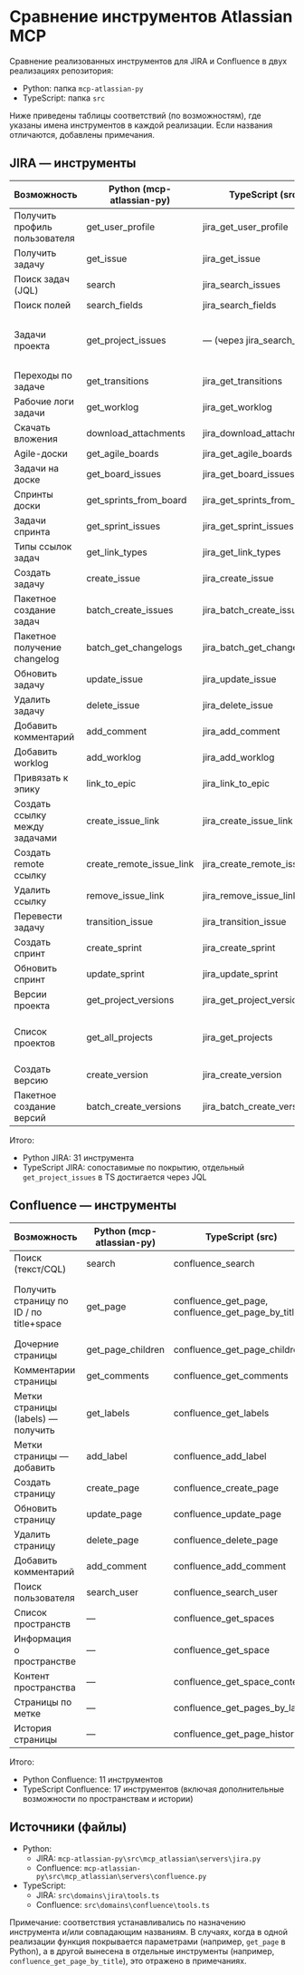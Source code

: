 # Сравнение инструментов Atlassian MCP

Сравнение реализованных инструментов для JIRA и Confluence в двух реализациях репозитория:
- Python: папка `mcp-atlassian-py`
- TypeScript: папка `src`

Ниже приведены таблицы соответствий (по возможностям), где указаны имена инструментов в каждой реализации. Если названия отличаются, добавлены примечания.

## JIRA — инструменты

| Возможность | Python (mcp-atlassian-py) | TypeScript (src) | Примечания |
|---|---|---|---|
| Получить профиль пользователя | get_user_profile | jira_get_user_profile |  |
| Получить задачу | get_issue | jira_get_issue |  |
| Поиск задач (JQL) | search | jira_search_issues |  |
| Поиск полей | search_fields | jira_search_fields |  |
| Задачи проекта | get_project_issues | — (через jira_search_issues) | В TS достигается через JQL `project = KEY` |
| Переходы по задаче | get_transitions | jira_get_transitions |  |
| Рабочие логи задачи | get_worklog | jira_get_worklog |  |
| Скачать вложения | download_attachments | jira_download_attachments |  |
| Agile-доски | get_agile_boards | jira_get_agile_boards |  |
| Задачи на доске | get_board_issues | jira_get_board_issues |  |
| Спринты доски | get_sprints_from_board | jira_get_sprints_from_board |  |
| Задачи спринта | get_sprint_issues | jira_get_sprint_issues |  |
| Типы ссылок задач | get_link_types | jira_get_link_types |  |
| Создать задачу | create_issue | jira_create_issue |  |
| Пакетное создание задач | batch_create_issues | jira_batch_create_issues |  |
| Пакетное получение changelog | batch_get_changelogs | jira_batch_get_changelogs |  |
| Обновить задачу | update_issue | jira_update_issue |  |
| Удалить задачу | delete_issue | jira_delete_issue |  |
| Добавить комментарий | add_comment | jira_add_comment |  |
| Добавить worklog | add_worklog | jira_add_worklog |  |
| Привязать к эпику | link_to_epic | jira_link_to_epic |  |
| Создать ссылку между задачами | create_issue_link | jira_create_issue_link |  |
| Создать remote ссылку | create_remote_issue_link | jira_create_remote_issue_link |  |
| Удалить ссылку | remove_issue_link | jira_remove_issue_link |  |
| Перевести задачу | transition_issue | jira_transition_issue |  |
| Создать спринт | create_sprint | jira_create_sprint |  |
| Обновить спринт | update_sprint | jira_update_sprint |  |
| Версии проекта | get_project_versions | jira_get_project_versions |  |
| Список проектов | get_all_projects | jira_get_projects | Разные имена, одинаковая сущность |
| Создать версию | create_version | jira_create_version |  |
| Пакетное создание версий | batch_create_versions | jira_batch_create_versions |  |

Итого:
- Python JIRA: 31 инструмента
- TypeScript JIRA: сопоставимые по покрытию, отдельный `get_project_issues` в TS достигается через JQL

## Confluence — инструменты

| Возможность | Python (mcp-atlassian-py) | TypeScript (src) | Примечания |
|---|---|---|---|
| Поиск (текст/CQL) | search | confluence_search |  |
| Получить страницу по ID / по title+space | get_page | confluence_get_page, confluence_get_page_by_title | В Python один инструмент с параметрами; в TS — два отдельных |
| Дочерние страницы | get_page_children | confluence_get_page_children |  |
| Комментарии страницы | get_comments | confluence_get_comments |  |
| Метки страницы (labels) — получить | get_labels | confluence_get_labels |  |
| Метки страницы — добавить | add_label | confluence_add_label |  |
| Создать страницу | create_page | confluence_create_page |  |
| Обновить страницу | update_page | confluence_update_page |  |
| Удалить страницу | delete_page | confluence_delete_page |  |
| Добавить комментарий | add_comment | confluence_add_comment |  |
| Поиск пользователя | search_user | confluence_search_user |  |
| Список пространств | — | confluence_get_spaces | Присутствует только в TS |
| Информация о пространстве | — | confluence_get_space | Присутствует только в TS |
| Контент пространства | — | confluence_get_space_content | Присутствует только в TS |
| Страницы по метке | — | confluence_get_pages_by_label | Присутствует только в TS |
| История страницы | — | confluence_get_page_history | Присутствует только в TS |

Итого:
- Python Confluence: 11 инструментов
- TypeScript Confluence: 17 инструментов (включая дополнительные возможности по пространствам и истории)

## Источники (файлы)
- Python:
  - JIRA: `mcp-atlassian-py\src\mcp_atlassian\servers\jira.py`
  - Confluence: `mcp-atlassian-py\src\mcp_atlassian\servers\confluence.py`
- TypeScript:
  - JIRA: `src\domains\jira\tools.ts`
  - Confluence: `src\domains\confluence\tools.ts`

Примечание: соответствия устанавливались по назначению инструмента и/или совпадающим названиям. В случаях, когда в одной реализации функция покрывается параметрами (например, `get_page` в Python), а в другой вынесена в отдельные инструменты (например, `confluence_get_page_by_title`), это отражено в примечаниях.

